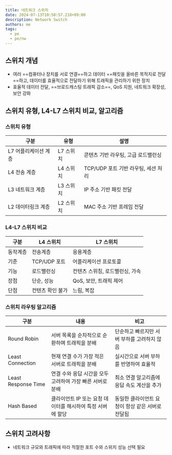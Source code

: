 ```yaml
---
title: 네트워크 스위치
date: 2024-07-13T10:58:57.218+09:00
description: Network Switch
authors: me
tags:
  - pe
  - pe/nw
---
```


## 스위치 개념

- 여러 ==컴퓨터나 장치를 서로 연결==하고 데이터 ==패킷을 올바른 목적지로 전달==하고, 데이터를 효율적으로 전달하기 위해 트래픽을 관리하기 위한 장치
- 효율적 데이터 전달, ==브로드캐스팅 트래픽 감소==, QoS 지원, 네트워크 확장성, 보안 강화

## 스위치 유형, L4-L7 스위치 비교, 알고리즘

### 스위치 유형

| 구분 | 유형 | 설명 |
| --- | --- | --- |
| L7 어플리케이션 계층 | L7 스위치 | 콘텐츠 기반 라우팅, 고급 로드밸런싱 |
| L4 전송 계층 | L4 스위치 | TCP/UDP 포트 기반 라우팅, 세션 처리 |
| L3 네트워크 계층 | L3 스위치 | IP 주소 기반 패킷 전달 |
| L2 데이터링크 계층 | L2 스위치 | MAC 주소 기반 프레임 전달 |

### L4-L7 스위치 비교

| 구분 | L4 스위치 | L7 스위치 |
| --- | --- | --- |
| 동작계층 | 전송계층 | 응용계층 |
| 기준 | TCP/UDP 포트 | 어플리케이션 프로토콜 |
| 기능 | 로드밸런싱 | 컨텐츠 스위칭, 로드밸런싱, 가속 |
| 장점 | 단순, 성능 | QoS, 보안, 트래픽 제어 |
| 단점 | 컨텐츠 확인 불가 | 느림, 복잡 |

### 스위치 라우팅 알고리즘

| 구분 | 내용 | 비고 |
| --- | --- | --- |
| Round Robin | 서버 목록을 순차적으로 순환하며 트래픽을 분배 | 단순하고 빠르지만 서버 부하를 고려하지 않음 |
| Least Connection | 현재 연결 수가 가장 적은 서버로 트래픽을 분배 | 실시간으로 서버 부하를 반영하여 효율적 |
| Least Response Time | 연결 수와 응답 시간을 모두 고려하여 가장 빠른 서버로 분배 | 최소 연결 알고리즘에 응답 속도 계산을 추가 |
| Hash Based | 클라이언트 IP 또는 요청 데이터를 해시하여 특정 서버에 할당 | 동일한 클라이언트 요청이 항상 같은 서버로 전달됨 |

## 스위치 고려사항

- 네트워크 규모와 트래픽에 따라 적절한 포트 수와 스위치 성능 선택 필요
